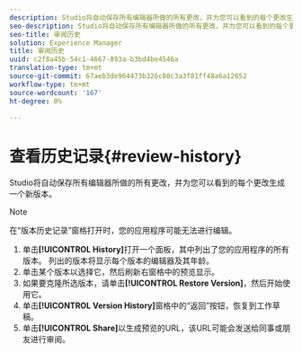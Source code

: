 ```yaml
---
description: Studio将自动保存所有编辑器所做的所有更改，并为您可以看到的每个更改生成一个新版本。
seo-description: Studio将自动保存所有编辑器所做的所有更改，并为您可以看到的每个更改生成一个新版本。
seo-title: 审阅历史
solution: Experience Manager
title: 审阅历史
uuid: c2f8a45b-54c1-4667-893a-b3bd4be4546a
translation-type: tm+mt
source-git-commit: 67aeb3de964473b326c88c3a3f81ff48a6a12652
workflow-type: tm+mt
source-wordcount: '167'
ht-degree: 0%

---
```



# 查看历史记录{#review-history}

Studio将自动保存所有编辑器所做的所有更改，并为您可以看到的每个更改生成一个新版本。

>[!NOTE]
>
>在“版本历史记录”窗格打开时，您的应用程序可能无法进行编辑。

1. 单击&#x200B;**[!UICONTROL History]**&#x200B;打开一个面板，其中列出了您的应用程序的所有版本。 列出的版本将显示每个版本的编辑器及其年龄。
1. 单击某个版本以选择它，然后刷新右窗格中的预览显示。
1. 如果要克隆所选版本，请单击&#x200B;**[!UICONTROL Restore Version]**，然后开始使用它。
1. 单击&#x200B;**[!UICONTROL Version History]**&#x200B;窗格中的“返回”按钮，恢复到工作草稿。
1. 单击&#x200B;**[!UICONTROL Share]**&#x200B;以生成预览的URL，该URL可能会发送给同事或朋友进行审阅。
